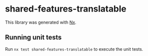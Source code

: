 # shared-features-translatable

This library was generated with [Nx](https://nx.dev).

## Running unit tests

Run `nx test shared-features-translatable` to execute the unit tests.
